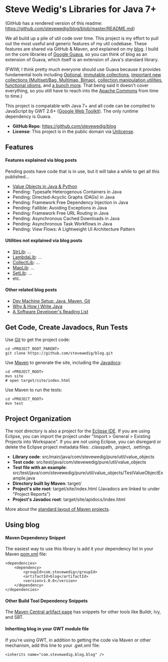 Steve Wedig's Libraries for Java 7+
=============

(GitHub has a rendered version of this readme: https://github.com/stevewedig/blog/blob/master/README.md)

We all build up a pile of util code over time. This project is my effort to pull out the most useful and generic features of my util codebase. These features are shared via GitHub & Maven, and explained on my [blog](http://stevewedig.com). I build on the core libraries of [Google Guava](https://code.google.com/p/guava-libraries/), so you can think of blog as an extension of Guava, which itself is an extension of Java's standard library. 

(FWIW, I think pretty much everyone should use Guava because it provides fundamental tools including [Optional](https://code.google.com/p/guava-libraries/wiki/UsingAndAvoidingNullExplained), [immutable collections](https://code.google.com/p/guava-libraries/wiki/ImmutableCollectionsExplained), [important new collections (Multiset/Bag, Multimap, Bimap)](https://code.google.com/p/guava-libraries/wiki/NewCollectionTypesExplained), [collection manipulation utilities](https://code.google.com/p/guava-libraries/wiki/CollectionUtilitiesExplained), [functional idioms](https://code.google.com/p/guava-libraries/wiki/FunctionalExplained), and [a bunch more](https://code.google.com/p/guava-libraries/wiki/GuavaExplained). That being said it doesn't cover everything, so you still have to reach into the [Apache Commons](http://commons.apache.org/) from time to time.)

This project is compatable with Java 7+ and all code can be compiled to JavaScript by GWT 2.6+ ([Google Web Toolkit](https://code.google.com/p/guava-libraries/wiki/GuavaExplained)). The only runtime dependency is Guava.

* **GitHub Repo**: https://github.com/stevewedig/blog
* **License**: This project is in the public domain via [Unlicense](http://unlicense.org).

## Features

#### Features explained via blog posts

Pending posts have code that is in use, but it will take a while to get all this published...

* [Value Objects in Java & Python](http://stevewedig.com)
* Pending: Typesafe Heterogenous Containers in Java
* Pending: Directed-Acyclic Graphs (DAGs) in Java
* Pending: Framework Free Dependency Injection in Java
* Pending: Fallible: Avoiding Exceptions in Java
* Pending: Framework Free URL Routing in Java
* Pending: Asynchronous Cached Downloads in Java
* Pending: Asynchronous Task Workflows in Java
* Pending: View Flows: A Lightweight UI Architecture Pattern

#### Utilities not explained via blog posts

* [StrLib](https://github.com/stevewedig/blog/tree/master/src/main/java/com/stevewedig/blog/util/StrLib.java): ...
* [LambdaLib](https://github.com/stevewedig/blog/tree/master/src/main/java/com/stevewedig/blog/util/LambdaLib.java): ...
* [CollectLib](https://github.com/stevewedig/blog/tree/master/src/main/java/com/stevewedig/blog/util/CollectLib.java): ...
*  [MapLib](https://github.com/stevewedig/blog/tree/master/src/main/java/com/stevewedig/blog/util/MapLib.java): ...
* [SetLib](https://github.com/stevewedig/blog/tree/master/src/main/java/com/stevewedig/blog/util/SetLib.java): ...
* etc.

#### Other related blog posts

* [Dev Machine Setup: Java, Maven, Git](http://stevewedig.com)
* [Why & How I Write Java](http://stevewedig.com/2014/02/17/why-and-how-i-write-java/)
* [A Software Developer's Reading List](http://stevewedig.com/2014/02/03/software-developers-reading-list/)

## Get Code, Create Javadocs, Run Tests

Use [Git](http://en.wikipedia.org/wiki/Git_(software)) to get the project code:

    cd <PROJECT_ROOT_PARENT>
    git clone https://github.com/stevewedig/blog.git

Use [Maven](http://en.wikipedia.org/wiki/Apache_Maven) to generate the site, including the [Javadocs](http://en.wikipedia.org/wiki/Javadoc):

    cd <PROJECT_ROOT>
    mvn site
    # open target/site/index.html

Use Maven to run the tests:
    
    cd <PROJECT_ROOT>
    mvn test

## Project Organization

The root directory is also a project for the [Eclipse IDE](http://en.wikipedia.org/wiki/Eclipse_(software)). If you are using Eclipse, you can import the project under "Import > General > Existing Projects into Workspace". If you are not using Eclipse, you can disregard or delete the Eclipse project metadata files: .classpath, .project, .settings.

* **Library code**: src/main/java/com/stevewedig/pure/util/value_objects
* **Test code**: src/test/java/com/stevewedig/pure/util/value_objects
* **Test file with an example**: src/test/java/com/stevewedig/pure/util/value_objects/TestValueObjectExample.java
* **Directory built by Maven**: target/
* **Project's site root**: target/site/index.html (Javadocs are linked to under "Project Reports")
* **Project's Javadoc root**: target/site/apidocs/index.html

More about the [standard layout of Maven projects](https://maven.apache.org/guides/introduction/introduction-to-the-standard-directory-layout.html).

## Using blog

#### Maven Dependency Snippet

The easiest way to use this library is add it your dependency list in your Maven [pom.xml](https://maven.apache.org/guides/introduction/introduction-to-the-pom.html) file:

    <dependencies>
        <dependency>
            <groupId>com.stevewedig</groupId>
            <artifactId>blog</artifactId>
            <version>1.0.0</version>
        </dependency>
    </dependencies>

#### Other Build Tool Dependency Snippets

The [Maven Central artifact page](http://search.maven.org/#artifactdetails%7Ccom.stevewedig%7Cblog%7C1.0.0%7Cjar) has snippets for other tools like Buildr, Ivy, and SBT.

#### Inheriting blog in your GWT module file

If you're using GWT, in addition to getting the code via Maven or other mechanism, add this line to your .gwt.xml file:

    <inherits name="com.stevewedig.blog.blog" />


